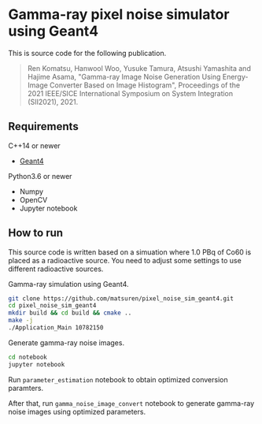 # Gamma-ray pixel noise simulator using Geant4 
This is source code for the following publication.

>Ren Komatsu, Hanwool Woo, Yusuke Tamura, Atsushi Yamashita and Hajime Asama, "Gamma-ray Image Noise Generation Using Energy-Image Converter Based on Image Histogram", Proceedings of the 2021 IEEE/SICE International Symposium on System Integration (SII2021), 2021.


## Requirements
C++14 or newer
- [Geant4](https://geant4.web.cern.ch/)

Python3.6 or newer
- Numpy
- OpenCV
- Jupyter notebook

## How to run
This source code is written based on a simuation where 1.0 PBq of Co60 is placed as a radioactive source. You need to adjust some settings to use different radioactive sources.

Gamma-ray simulation using Geant4.
```bash
git clone https://github.com/matsuren/pixel_noise_sim_geant4.git
cd pixel_noise_sim_geant4
mkdir build && cd build && cmake ..
make -j
./Application_Main 10782150
```

Generate gamma-ray noise images.
```bash
cd notebook
jupyter notebook
```
Run `parameter_estimation` notebook to obtain optimized conversion paramters.

After that, run `gamma_noise_image_convert` notebook to generate gamma-ray noise images using optimized parameters.

